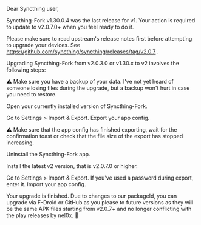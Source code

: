 Dear Syncthing user,

Syncthing-Fork v1.30.0.4 was the last release for v1. Your action is required to update to v2.0.7.0+ when you feel ready to do it.

Please make sure to read upstream's release notes first before attempting to upgrade your devices. See https://github.com/syncthing/syncthing/releases/tag/v2.0.7 .

Upgrading Syncthing-Fork from v2.0.3.0 or v1.30.x to v2 involves the following steps:

⚠️ Make sure you have a backup of your data. I've not yet heard of someone losing files during the upgrade, but a backup won't hurt in case you need to restore.

Open your currently installed version of Syncthing-Fork.

Go to Settings > Import & Export. Export your app config.

⚠️ Make sure that the app config has finished exporting, wait for the confirmation toast or check that the file size of the export has stopped increasing.

Uninstall the Syncthing-Fork app.

Install the latest v2 version, that is v2.0.7.0 or higher.

Go to Settings > Import & Export. If you've used a password during export, enter it. Import your app config.

Your upgrade is finished. Due to changes to our packageId, you can upgrade via F-Droid or GitHub as you please to future versions as they will be the same APK files starting from v2.0.7+ and no longer conflicting with the play releases by nel0x. 🎉
